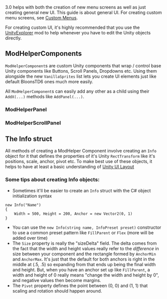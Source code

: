 3.0 helps with both the creation of new menu screens as well as just creating general new UI. This guide is about general UI. For creating custom menu screens, see [Custom Menus](https://github.com/gurrenm3/BTD-Mod-Helper/wiki/%5B3.0%5D-Custom-Menu-Screens).

For creating custom UI, it's highly recommended that you use the [UnityExplorer](https://github.com/sinai-dev/UnityExplorer/releases) mod to help whenever you have to edit the Unity objects directly.

## ModHelperComponents

`ModHelperComponent`s are custom Unity components that wrap / control base Unity components like Buttons, Scroll Panels, Dropdowns etc. Using them alongside the new `VanillaSprites` list lets you create UI elements just like default BloonsTD6 ones much more easily.

All `ModHelperComponent`s can easily add any other as a child using their `AddX(...)` methods like `AddPanel(...)`. 


### ModHelperPanel



### ModHelperScrollPanel


## The Info struct

All methods of creating a ModHelper Component involve creating an `Info` object for it that defines the properties of it's Unity `RectTransform` like it's positions, scale, anchor, pivot etc. To make best use of these objects, it helps to have at least a basic understanding of [Unity UI Layout](https://docs.unity3d.com/Packages/com.unity.ugui@1.0/manual/UIBasicLayout.html)

### Some tips about creating Info objects:
- Sometimes it'll be easier to create an `Info` struct with the C# object initialization syntax
```
new Info("Name") 
{
    Width = 500, Height = 200, Anchor = new Vector2(0, 1)
}
```
- You can use the `new Info(string name, InfoPreset preset)` constructor to use a common preset pattern like `FillParent` or `Flex` (more will be added over time)
- The `Size` property is really the "sizeDelta" field. The delta comes from the fact that the width and height values really refer to the *difference* in size between your component and the rectangle formed by `AnchorMin` and `AnchorMax`. It's just that the default for both anchors is right in the middle at (.5, .5) so expanding from that ends up being the final width and height. But, when you have an anchor set up like `FillParent`, a width and height of 0 really means "change the width and height by 0", and negative values then become margins.
- The `Pivot` property defines the point between (0, 0) and (1, 1) that scaling and rotation should happen around.